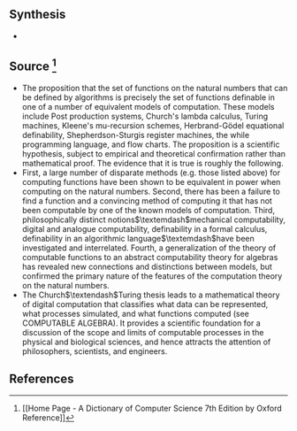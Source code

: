 ## Synthesis
- 
## Source [^1]
- The proposition that the set of functions on the natural numbers that can be defined by algorithms is precisely the set of functions definable in one of a number of equivalent models of computation. These models include Post production systems, Church's lambda calculus, Turing machines, Kleene's mu-recursion schemes, Herbrand-Gödel equational definability, Shepherdson-Sturgis register machines, the while programming language, and flow charts. The proposition is a scientific hypothesis, subject to empirical and theoretical confirmation rather than mathematical proof. The evidence that it is true is roughly the following.
- First, a large number of disparate methods (e.g. those listed above) for computing functions have been shown to be equivalent in power when computing on the natural numbers. Second, there has been a failure to find a function and a convincing method of computing it that has not been computable by one of the known models of computation. Third, philosophically distinct notions$\textemdash$mechanical computability, digital and analogue computability, definability in a formal calculus, definability in an algorithmic language$\textemdash$have been investigated and interrelated. Fourth, a generalization of the theory of computable functions to an abstract computability theory for algebras has revealed new connections and distinctions between models, but confirmed the primary nature of the features of the computation theory on the natural numbers.
- The Church$\textendash$Turing thesis leads to a mathematical theory of digital computation that classifies what data can be represented, what processes simulated, and what functions computed (see COMPUTABLE ALGEBRA). It provides a scientific foundation for a discussion of the scope and limits of computable processes in the physical and biological sciences, and hence attracts the attention of philosophers, scientists, and engineers.
## References

[^1]: [[Home Page - A Dictionary of Computer Science 7th Edition by Oxford Reference]]